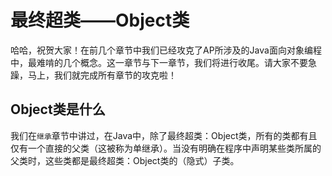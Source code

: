 最终超类——Object类
=====
哈哈，祝贺大家！在前几个章节中我们已经攻克了AP所涉及的Java面向对象编程中，最难啃的几个概念。这一章节与下一章节，我们将进行收尾。请大家不要急躁，马上，我们就完成所有章节的攻克啦！

Object类是什么
-----
我们在`继承`章节中讲过，在Java中，除了最终超类：Object类，所有的类都有且仅有一个直接的父类（这被称为单继承）。当没有明确在程序中声明某些类所属的父类时，这些类都是最终超类：Object类的（隐式）子类。
